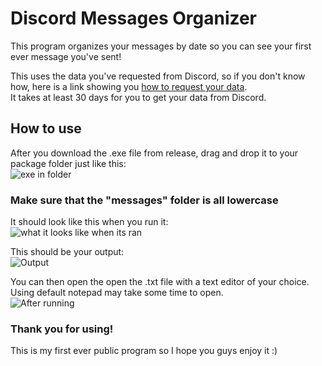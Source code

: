 # Discord Messages Organizer
This program organizes your messages by date so you can see your first ever message you've sent!

This uses the data you've requested from Discord, so if you don't know how, here is a link showing you [how to request your data](https://support.discord.com/hc/en-us/articles/360004027692-Requesting-a-Copy-of-your-Data).  
It takes at least 30 days for you to get your data from Discord.

## How to use
After you download the .exe file from release, drag and drop it to your package folder just like this:  
![exe in folder](https://github.com/its-x3non/discord-messages-organizer/assets/87145730/7307c375-8bb7-4e05-968b-57f51dc41073)

### Make sure that the "messages" folder is all lowercase

It should look like this when you run it:  
![what it looks like when its ran](https://github.com/its-x3non/discord-messages-organizer/assets/87145730/3b91001b-914e-44d6-98d8-e9ebd9c1352c)

This should be your output:  
![Output](https://github.com/its-x3non/discord-messages-organizer/assets/87145730/5e7d73a1-19bb-4258-880d-c1edc6d4b648)

You can then open the open the .txt file with a text editor of your choice. Using default notepad may take some time to open.  
![After running](https://github.com/its-x3non/discord-messages-organizer/assets/87145730/b67265df-7812-49c1-a7e9-17a462717fea)

### Thank you for using!
This is my first ever public program so I hope you guys enjoy it :)

